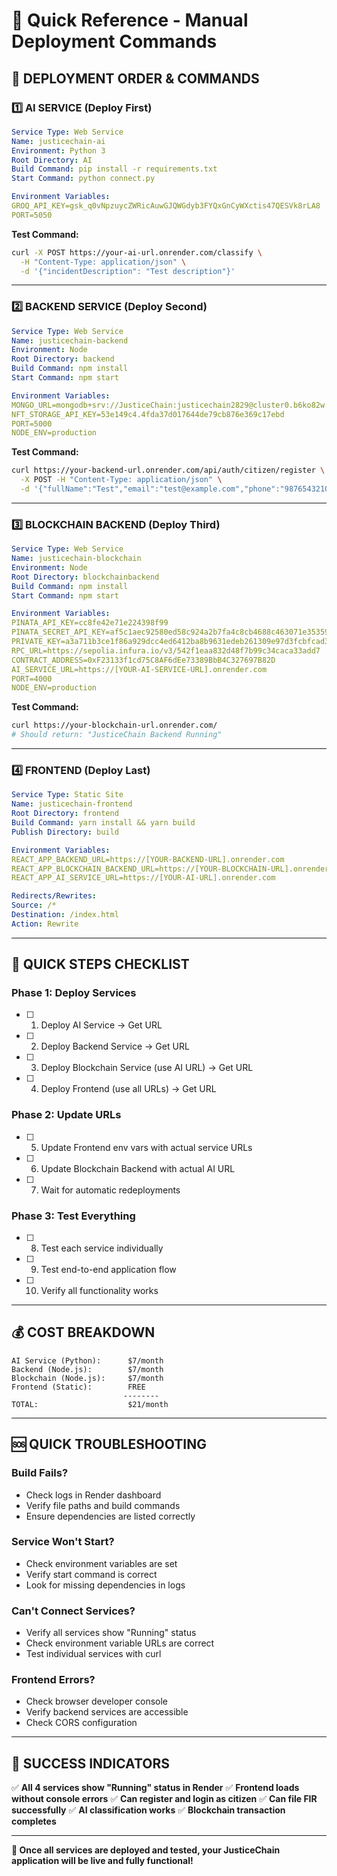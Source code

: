# 📝 Quick Reference - Manual Deployment Commands

## 🚀 **DEPLOYMENT ORDER & COMMANDS**

### **1️⃣ AI SERVICE (Deploy First)**
```yaml
Service Type: Web Service
Name: justicechain-ai
Environment: Python 3
Root Directory: AI
Build Command: pip install -r requirements.txt
Start Command: python connect.py

Environment Variables:
GROQ_API_KEY=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
PORT=5050
```

**Test Command:**
```bash
curl -X POST https://your-ai-url.onrender.com/classify \
  -H "Content-Type: application/json" \
  -d '{"incidentDescription": "Test description"}'
```

---

### **2️⃣ BACKEND SERVICE (Deploy Second)**
```yaml
Service Type: Web Service
Name: justicechain-backend
Environment: Node
Root Directory: backend
Build Command: npm install
Start Command: npm start

Environment Variables:
MONGO_URL=mongodb+srv://JusticeChain:justicechain2829@cluster0.b6ko82w.mongodb.net/JusticeChain?retryWrites=true&w=majority&appName=Cluster0
NFT_STORAGE_API_KEY=53e149c4.4fda37d017644de79cb876e369c17ebd
PORT=5000
NODE_ENV=production
```

**Test Command:**
```bash
curl https://your-backend-url.onrender.com/api/auth/citizen/register \
  -X POST -H "Content-Type: application/json" \
  -d '{"fullName":"Test","email":"test@example.com","phone":"9876543210","password":"test123"}'
```

---

### **3️⃣ BLOCKCHAIN BACKEND (Deploy Third)**
```yaml
Service Type: Web Service
Name: justicechain-blockchain
Environment: Node
Root Directory: blockchainbackend
Build Command: npm install
Start Command: npm start

Environment Variables:
PINATA_API_KEY=cc8fe42e71e224398f99
PINATA_SECRET_API_KEY=af5c1aec92580ed58c924a2b7fa4c8cb4688c463071e35359510115e4394c210
PRIVATE_KEY=a3a711b3ce1f86a929dcc4ed6412ba8b9631edeb261309e97d3fcbfcad35a0f5
RPC_URL=https://sepolia.infura.io/v3/542f1eaa832d48f7b99c34caca33add7
CONTRACT_ADDRESS=0xF23133f1cd75C8AF6dEe73389BbB4C327697B82D
AI_SERVICE_URL=https://[YOUR-AI-SERVICE-URL].onrender.com
PORT=4000
NODE_ENV=production
```

**Test Command:**
```bash
curl https://your-blockchain-url.onrender.com/
# Should return: "JusticeChain Backend Running"
```

---

### **4️⃣ FRONTEND (Deploy Last)**
```yaml
Service Type: Static Site
Name: justicechain-frontend
Root Directory: frontend
Build Command: yarn install && yarn build
Publish Directory: build

Environment Variables:
REACT_APP_BACKEND_URL=https://[YOUR-BACKEND-URL].onrender.com
REACT_APP_BLOCKCHAIN_BACKEND_URL=https://[YOUR-BLOCKCHAIN-URL].onrender.com
REACT_APP_AI_SERVICE_URL=https://[YOUR-AI-URL].onrender.com

Redirects/Rewrites:
Source: /*
Destination: /index.html
Action: Rewrite
```

---

## 🔄 **QUICK STEPS CHECKLIST**

### **Phase 1: Deploy Services**
- [ ] 1. Deploy AI Service → Get URL
- [ ] 2. Deploy Backend Service → Get URL
- [ ] 3. Deploy Blockchain Service (use AI URL) → Get URL
- [ ] 4. Deploy Frontend (use all URLs) → Get URL

### **Phase 2: Update URLs**
- [ ] 5. Update Frontend env vars with actual service URLs
- [ ] 6. Update Blockchain Backend with actual AI URL
- [ ] 7. Wait for automatic redeployments

### **Phase 3: Test Everything**
- [ ] 8. Test each service individually
- [ ] 9. Test end-to-end application flow
- [ ] 10. Verify all functionality works

---

## 💰 **COST BREAKDOWN**
```
AI Service (Python):      $7/month
Backend (Node.js):        $7/month  
Blockchain (Node.js):     $7/month
Frontend (Static):        FREE
                         --------
TOTAL:                    $21/month
```

---

## 🆘 **QUICK TROUBLESHOOTING**

### **Build Fails?**
- Check logs in Render dashboard
- Verify file paths and build commands
- Ensure dependencies are listed correctly

### **Service Won't Start?**
- Check environment variables are set
- Verify start command is correct
- Look for missing dependencies in logs

### **Can't Connect Services?**
- Verify all services show "Running" status
- Check environment variable URLs are correct
- Test individual services with curl

### **Frontend Errors?**
- Check browser developer console
- Verify backend services are accessible
- Check CORS configuration

---

## 🎯 **SUCCESS INDICATORS**

✅ **All 4 services show "Running" status in Render**
✅ **Frontend loads without console errors**
✅ **Can register and login as citizen**
✅ **Can file FIR successfully**
✅ **AI classification works**
✅ **Blockchain transaction completes**

---

**🚀 Once all services are deployed and tested, your JusticeChain application will be live and fully functional!**